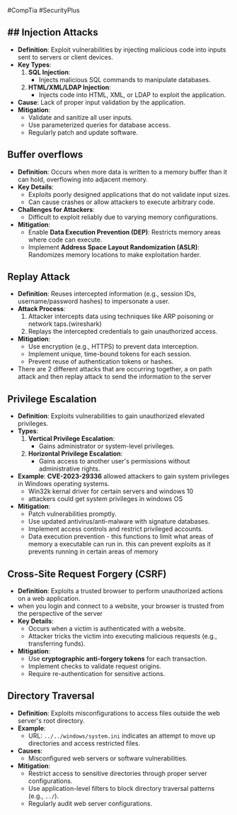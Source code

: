 #CompTia #SecurityPlus 
## ## Injection Attacks

- **Definition**: Exploit vulnerabilities by injecting malicious code into inputs sent to servers or client devices.
- **Key Types**:
    1. **SQL Injection**:
        - Injects malicious SQL commands to manipulate databases.
    2. **HTML/XML/LDAP Injection**:
        - Injects code into HTML, XML, or LDAP to exploit the application.
- **Cause**: Lack of proper input validation by the application.
- **Mitigation**:
    - Validate and sanitize all user inputs.
    - Use parameterized queries for database access.
    - Regularly patch and update software.
## Buffer overflows
- **Definition**: Occurs when more data is written to a memory buffer than it can hold, overflowing into adjacent memory.
- **Key Details**:
    - Exploits poorly designed applications that do not validate input sizes.
    - Can cause crashes or allow attackers to execute arbitrary code.
- **Challenges for Attackers**:
    - Difficult to exploit reliably due to varying memory configurations.
- **Mitigation**:
    - Enable **Data Execution Prevention (DEP)**: Restricts memory areas where code can execute.
    - Implement **Address Space Layout Randomization (ASLR)**: Randomizes memory locations to make exploitation harder.
## Replay Attack
- **Definition**: Reuses intercepted information (e.g., session IDs, username/password hashes) to impersonate a user.
- **Attack Process**:
    1. Attacker intercepts data using techniques like ARP poisoning or network taps.(wireshark)
    2. Replays the intercepted credentials to gain unauthorized access.
- **Mitigation**:
    - Use encryption (e.g., HTTPS) to prevent data interception.
    - Implement unique, time-bound tokens for each session.
    - Prevent reuse of authentication tokens or hashes.
- There are 2 different attacks that are occurring together, a on path attack and then replay attack to send the information to the server 

## Privilege  Escalation
- **Definition**: Exploits vulnerabilities to gain unauthorized elevated privileges.
- **Types**:
    1. **Vertical Privilege Escalation**:
        - Gains administrator or system-level privileges.
    2. **Horizontal Privilege Escalation**:
        - Gains access to another user's permissions without administrative rights.
- **Example**: **CVE-2023-29336** allowed attackers to gain system privileges in Windows operating systems.
	- Win32k kernal driver for certain servers and windows 10
	- attackers could get system privileges in windows OS 
- **Mitigation**:
    - Patch vulnerabilities promptly.
    - Use updated antivirus/anti-malware with signature databases.
    - Implement access controls and restrict privileged accounts.
    - Data execution prevention - this functions to limit what areas of memory a executable can run in. this can prevent exploits as it prevents running in certain areas of memory 
## Cross-Site Request Forgery (CSRF)
- **Definition**: Exploits a trusted browser to perform unauthorized actions on a web application.
- when you login and connect to a website, your browser is trusted from the perspective of the server 
- **Key Details**:
    - Occurs when a victim is authenticated with a website.
    - Attacker tricks the victim into executing malicious requests (e.g., transferring funds).
- **Mitigation**:
    - Use **cryptographic anti-forgery tokens** for each transaction.
    - Implement checks to validate request origins.
    - Require re-authentication for sensitive actions.
## Directory Traversal

- **Definition**: Exploits misconfigurations to access files outside the web server's root directory.
- **Example**:
    - URL: `../../windows/system.ini` indicates an attempt to move up directories and access restricted files.
- **Causes**:
    - Misconfigured web servers or software vulnerabilities.
- **Mitigation**:
    - Restrict access to sensitive directories through proper server configurations.
    - Use application-level filters to block directory traversal patterns (e.g., `../`).
    - Regularly audit web server configurations.